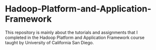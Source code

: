 # Hadoop-Platform-and-Application-Framework
This repository is mainly about the tutorials and assignments that I completed in the Hadoop Platform and Application Framework course taught by University of California San Diego.
